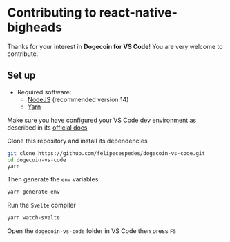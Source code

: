 # Contributing to react-native-bigheads

Thanks for your interest in **Dogecoin for VS Code**! You are very welcome to contribute.

## Set up

- Required software:
  - [NodeJS](https://nodejs.org/) (recommended version 14)
  - [Yarn](https://www.npmjs.com/package/yarn)


Make sure you have configured your VS Code dev environment as described in its [official docs](https://code.visualstudio.com/api/get-started/your-first-extension)

Clone this repository and install its dependencies

```bash
git clone https://github.com/felipecespedes/dogecoin-vs-code.git
cd dogecoin-vs-code
yarn
```

Then generate the `env` variables

```bash
yarn generate-env
```

Run the `Svelte` compiler

```bash
yarn watch-svelte
```

Open the `dogecoin-vs-code` folder in VS Code then press `F5`

